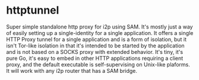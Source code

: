 httptunnel
==========

Super simple standalone http proxy for i2p using SAM. It's mostly just a way of
easily setting up a single-identity for a single application. It offers a single
HTTP Proxy tunnel for a single application and is a form of isolation, but it
isn't Tor-like isolation in that it's intended to be started by the application
and is not based on a SOCKS proxy with extended behavior. It's tiny, it's pure
Go, it's easy to embed in other HTTP applications requiring a client proxy, and
the default executable is self-supervising on Unix-like plaforms. It will work
with any i2p router that has a SAM bridge.

